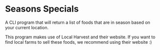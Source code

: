 # Seasons Specials

A CLI program that will return a list of foods that are in season based on your current location.

This program makes use of Local Harvest and their website.  If you want to find local farms to sell these foods, we recommend using their website :)